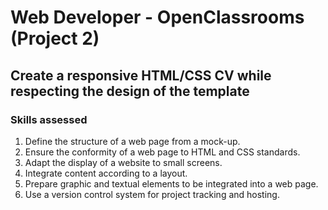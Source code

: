 # Web Developer - OpenClassrooms (Project 2)

## Create a responsive HTML/CSS CV while respecting the design of the template

### Skills assessed
 1. Define the structure of a web page from a mock-up.
 2. Ensure the conformity of a web page to HTML and CSS standards.
 3. Adapt the display of a website to small screens.
 4. Integrate content according to a layout.
 5. Prepare graphic and textual elements to be integrated into a web page.
 6. Use a version control system for project tracking and hosting.
